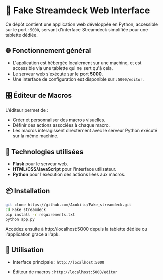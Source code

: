 # 🧰 Fake Streamdeck Web Interface

Ce dépôt contient une application web développée en Python, accessible sur le port `:5000`, servant d'interface Streamdeck simplifiée pour une tablette dédiée.

## 🌐 Fonctionnement général

- L'application est hébergée localement sur une machine, et est accessible via une tablette qui ne sert qu'à cela.
- Le serveur web s'exécute sur le port **5000**.
- Une interface de configuration est disponible sur `:5000/editor`.

## 🎛️ Éditeur de Macros

L'éditeur permet de :

- Créer et personnaliser des macros visuelles.
- Définir des actions associées à chaque macro.
- Les macros interagissent directement avec le serveur Python exécuté sur la même machine.

## 🚀 Technologies utilisées

- **Flask** pour le serveur web.
- **HTML/CSS/JavaScript** pour l'interface utilisateur.
- **Python** pour l'exécution des actions liées aux macros.

## 📦 Installation

```bash
git clone https://github.com/Axokitu/Fake_streamdeck.git
cd Fake_streamdeck
pip install -r requirements.txt
python app.py
```
Accédez ensuite à http://localhost:5000 depuis la tablette dédiée ou l'application grace a l'apk.

## 📱 Utilisation
- Interface principale : `http://localhost:5000`

- Éditeur de macros : `http://localhost:5000/editor`
